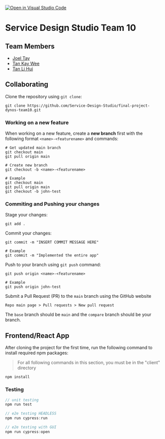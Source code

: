 [![Open in Visual Studio Code](https://classroom.github.com/assets/open-in-vscode-c66648af7eb3fe8bc4f294546bfd86ef473780cde1dea487d3c4ff354943c9ae.svg)](https://classroom.github.com/online_ide?assignment_repo_id=7980186&assignment_repo_type=AssignmentRepo)

# Service Design Studio Team 10

## Team Members
- [Joel Tay](https://github.com/Vemrthiss)
- [Tan Kay Wee](https://github.com/kayweeee)
- [Tan Li Hui](https://github.com/t-lihui)

## Collaborating
Clone the repository using `git clone`:
```
git clone https://github.com/Service-Design-Studio/final-project-dynos-team10.git
```
### Working on a new feature

When working on a new feature, create a **new branch** first with the following format `<name>-<featurename>` and commands:
```
# Get updated main branch
git checkout main
git pull origin main

# Create new branch
git checkout -b <name>-<featurename>

# Example
git checkout main
git pull origin main
git checkout -b john-test
```

### Commiting and Pushing your changes

Stage your changes:
```
git add .
```

Commit your changes:
```
git commit -m "INSERT COMMIT MESSAGE HERE"

# Example
git commit -m "Implemented the entire app"
```

Push to your branch using `git push` command:
```
git push origin <name>-<featurename>

# Example
git push origin john-test
```

Submit a Pull Request (PR) to the `main` branch using the GitHub website
```
Repo main page > Pull requests > New pull request
```
The `base` branch should be `main` and the `compare` branch should be your branch.

## Frontend/React App
After cloning the project for the first time, run the following command to install required npm packages:
> For all following commands in this section, you must be in the "client" directory
```
npm install
```

### Testing
```javascript
// unit testing
npm run test

// e2e testing HEADLESS
npm run cypress:run

// e2e testing with GUI
npm run cypress:open
```

